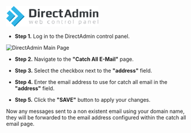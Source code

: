 <img src="/kb-images/directadmin/directadmin-logo.png" alt="DirectAdmin Logo" width="250"/>

* **Step 1.** Log in to the DirectAdmin control panel.

<img src="/kb-images/directadmin/directadmin-main-page.png" alt="DirectAdmin Main Page" width="full"/>

* **Step 2.** Navigate to the **"Catch All E-Mail"** page.

* **Step 3.** Select the checkbox next to the **"address"** field.

* **Step 4.** Enter the email address to use for catch all email in the **"address"** field.

* **Step 5.** Click the **"SAVE"** button to apply your changes.

Now any messages sent to a non existent email using your domain name, they will be forwarded to the email address configured within the catch all email page.

